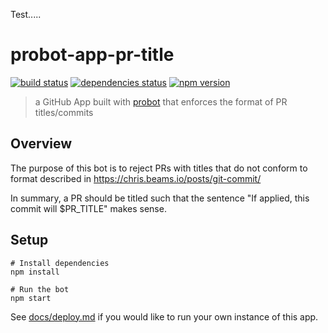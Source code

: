 Test.....

# probot-app-pr-title

[![build status][build-badge]][build-href]
[![dependencies status][deps-badge]][deps-href]
[![npm version][npm-badge]][npm-href]

> a GitHub App built with [probot](https://github.com/probot/probot) that enforces the format of PR titles/commits

## Overview

The purpose of this bot is to reject PRs with titles that do not conform to format described in https://chris.beams.io/posts/git-commit/

In summary, a PR should be titled such that the sentence "If applied, this commit will \$PR_TITLE" makes sense.

## Setup

```
# Install dependencies
npm install

# Run the bot
npm start
```

See [docs/deploy.md](docs/deploy.md) if you would like to run your own instance of this app.

[build-badge]: https://badge.buildkite.com/dafda46de3acff0f75fbf6f4111d8c0cf885700b3c0ef6c6ba.svg?branch=master
[build-href]: https://buildkite.com/uberopensource/probot-app-pr-title
[deps-badge]: https://david-dm.org/uber-web/probot-app-pr-title.svg
[deps-href]: https://david-dm.org/uber-web/probot-app-pr-title
[npm-badge]: https://badge.fury.io/js/probot-app-pr-title.svg
[npm-href]: https://www.npmjs.com/package/probot-app-pr-title
